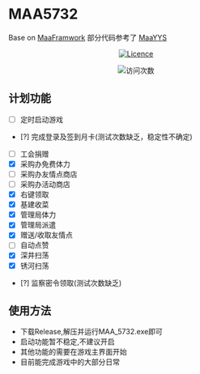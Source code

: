 # MAA5732

Base on [MaaFramwork](https://github.com/MaaXYZ/MaaFramework)
部分代码参考了 [MaaYYS](https://github.com/TanyaShue/MaaYYs)
<!-- markdownlint-disable MD033 MD041 -->
<div align="center">
<a href="https://github.com/YUASDS/Maa5732/blob/main/LICENSE"><img src="https://img.shields.io/github/license/YUASDS/Maa5732" alt="Licence" /></a>
<p align="center">
<img src="https://count.getloli.com/get/@YUASDS-Maa5732?theme=rule34" alt="访问次数" /></p></div>

## 计划功能

- [ ] 定时启动游戏
- [?] 完成登录及签到月卡(测试次数缺乏，稳定性不确定)
- [ ] 工会捐赠
- [x] 采购办免费体力
- [ ] 采购办友情点商店
- [ ] 采购办活动商店
- [x] 右键领取
- [x] 基建收菜
- [x] 管理局体力
- [x] 管理局派遣
- [x] 赠送/收取友情点
- [ ] 自动点赞
- [x] 深井扫荡
- [x] 锈河扫荡
- [?] 监察密令领取(测试次数缺乏)

## 使用方法

- 下载Release,解压并运行MAA_5732.exe即可
- 启动功能暂不稳定,不建议开启
- 其他功能的需要在游戏主界面开始
- 目前能完成游戏中的大部分日常

